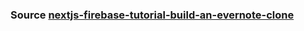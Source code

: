 ### Source [nextjs-firebase-tutorial-build-an-evernote-clone](https://www.freecodecamp.org/news/nextjs-firebase-tutorial-build-an-evernote-clone/)
